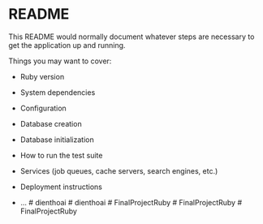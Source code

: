 # README

This README would normally document whatever steps are necessary to get the
application up and running.

Things you may want to cover:

* Ruby version

* System dependencies

* Configuration

* Database creation

* Database initialization

* How to run the test suite

* Services (job queues, cache servers, search engines, etc.)

* Deployment instructions

* ...
#   d i e n t h o a i  
 #   d i e n t h o a i  
 #   F i n a l P r o j e c t R u b y  
 #   F i n a l P r o j e c t R u b y  
 #   F i n a l P r o j e c t R u b y  
 